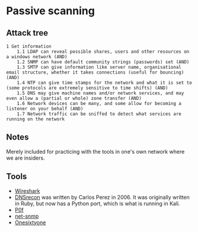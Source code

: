 # Passive scanning

## Attack tree

```text
1 Get information
    1.1 LDAP can reveal possible shares, users and other resources on a windows network (AND)
    1.2 SNMP can have default community strings (passwords) set (AND)
    1.3 SMTP can give information like server name, organisational email structure, whether it takes connections (useful for bouncing) (AND)
    1.4 NTP can give time stamps for the network and what it is set to (some protocols are extremely sensitive to time shifts) (AND)
    1.5 DNS may give machine names and/or network services, and may even allow a (partial or whole) zone transfer (AND)
    1.6 Network devices can be many, and some allow for becoming a listener on your behalf (AND)
    1.7 Network traffic can be sniffed to detect what services are running on the network
```

## Notes

Merely included for practicing with the tools in one's own network where we are insiders.

## Tools

* [Wireshark](https://www.wireshark.org/)
* [DNSrecon](https://github.com/darkoperator/dnsrecon) was written by Carlos Perez in 2006. It was originally written in Ruby, but now has a Python port, which is what is running in Kali. 
* [P0f](https://lcamtuf.coredump.cx/p0f3/)
* [net-snmp](http://www.net-snmp.org/)
* [Onesixtyone](https://www.aldeid.com/wiki/Onesixtyone)

